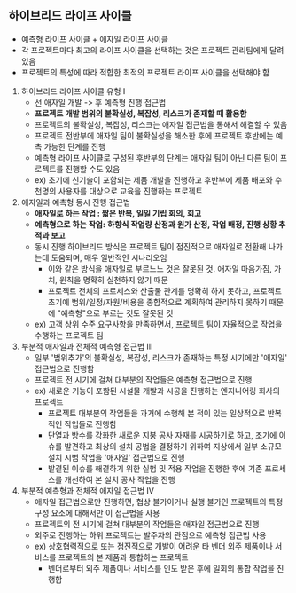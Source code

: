 ## 하이브리드 라이프 사이클

- 예측형 라이프 사이클 + 애자일 라이프 사이클
- 각 프로젝트마다 최고의 라이프 사이클을 선택하는 것은 프로젝트 관리팀에게 달려 있음
- 프로젝트의 특성에 따라 적합한 최적의 프로젝트 라이프 사이클을 선택해야 함

1. 하이브리드 라이프 사이클 유형 I
   - 선 애자일 개발 -> 후 예측형 진행 접근법
   - **프로젝트 개발 범위의 불확실성, 복잡성,  리스크가 존재할 때 활용함**
   - 프로젝트의 불확실성, 복잡성, 리스크는 애자일 접근법을 통해서 해결할 수 있음
   - 프로젝트 전반부에 애자일 팀이 불확실성을 해소한 후에 프로젝트 후반에는 예측 가능한 단계를 진행
   - 예측형 라이프 사이클로 구성된 후반부의 단계는 애자일 팀이 아닌 다른 팀이 프로젝트를 진행할 수도 있음
   - ex) 초기에 신기술이 포함되는 제품 개발을 진행하고 후반부에 제품 배포와 수 천명의 사용자를 대상으로 교육을 진행하는 프로젝트
2. 애자일과 예측형 동시 진행 접근법
   - **애자일로 하는 작업 : 짧은 반복, 일일 기립 회의, 회고**
   - **예측형으로 하는 작업:** **하향식 작업량 산정과 원가 산정, 작업 배정, 진행 상황 추적과 보고**
   - 동시 진행 하이브리드 방식은 프로젝트 팀이 점진적으로 애자일로 전환해 나가는데 도움되며, 매우 일반적인 시나리오임
     - 이와 같은 방식을 애자일로 부르느느 것은 잘못된 것. 애자일 마음가짐, 가치, 원칙을 명확히 실천하지 않기 때문
     - 프로젝트 전체의 프로세스와 산출물 관계를 명확히 하지 못하고, 프로젝트 초기에 범위/일정/자원/비용을 종합적으로 계획하여 관리하지 못하기 때문에 "예측형"으로 부르는 것도 잘못된 것
   - ex) 고객 상위 수준 요구사항을 만족하면서, 프로젝트 팀이 자율적으로 작업을 수행하는 프로젝트 팀
3. 부분적 애자일과 전체적 예측형 접근법 III
   - 일부 '범위추가'의 불확실성, 복잡성, 리스크가 존재하는 특정 시기에만 '애자일' 접근법으로 진행함
   - 프로젝트 전 시기에 걸쳐 대부분의 작업들은 예측형 접근법으로 진행
   - ex) 새로운 기능이 포함된 시설물 개발과 시공을 진행하는 엔지니어링 회사의 프로젝트
     - 프로젝트 대부분의 작업들을 과거에 수행해 본 적이 있는 일상적으로 반복적인 작업들로 진행함
     - 단열과 방수를 강화한 새로운 지붕 공사 자재를 시공하기로 하고, 조기에 이슈를 발견하고 최상의 설치 공법을 결정하기 위하여 지상에서 일부 소규모 설치 시범 작업을 '애자일' 접근법으로 진행
     - 발결된 이슈를 해결하기 위한 실험 및 적용 작업을 진행한 후에 기존 프로세스를 개선하여 본 설치 공사 작업을 진행
4. 부분적 예측형과 전체적 애자일 접근법 IV
   - 애자일 접근법으로만 진행하면, 협상 불가이거나 실행 불가인 프로젝트의 특정 구성 요소에 대해서만 이 접근법을 사용
   - 프로젝트의 전 시기에 걸쳐 대부분의 작업들은 애자일 접근법으로 진행
   - 외주로 진행하는 하위 프로젝트는 발주자의 관점으로 예측형 접근법 사용
   - ex) 상호협력적으로 또는 점진적으로 개발이 어려운 타 벤더 외주 제품이나 서비스를 프로젝트의 본 제품과 통합하는 프로젝트
     - 벤더로부터 외주 제품이나 서비스를 인도 받은 후에 일회의 통합 작업을 진행함
